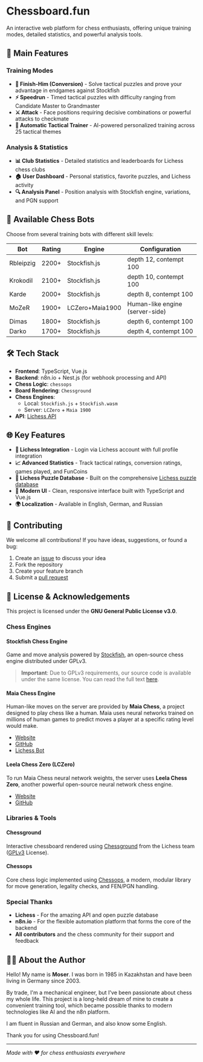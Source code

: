 # Chessboard.fun

An interactive web platform for chess enthusiasts, offering unique training modes, detailed statistics, and powerful analysis tools.

## 🎯 Main Features

### Training Modes

- **🎯 Finish-Him (Conversion)** - Solve tactical puzzles and prove your advantage in endgames against Stockfish
- **⚡ Speedrun** - Timed tactical puzzles with difficulty ranging from Candidate Master to Grandmaster
- **⚔️ Attack** - Face positions requiring decisive combinations or powerful attacks to checkmate
- **🧠 Automatic Tactical Trainer** - AI-powered personalized training across 25 tactical themes

### Analysis & Statistics

- **📊 Club Statistics** - Detailed statistics and leaderboards for Lichess chess clubs
- **🏠 User Dashboard** - Personal statistics, favorite puzzles, and Lichess activity
- **🔍 Analysis Panel** - Position analysis with Stockfish engine, variations, and PGN support

## 🤖 Available Chess Bots

Choose from several training bots with different skill levels:

| Bot       | Rating | Engine          | Configuration                   |
| --------- | ------ | --------------- | ------------------------------- |
| Rbleipzig | 2200+  | Stockfish.js    | depth 12, contempt 100          |
| Krokodil  | 2100+  | Stockfish.js    | depth 10, contempt 100          |
| Karde     | 2000+  | Stockfish.js    | depth 8, contempt 100           |
| MoZeR     | 1900+  | LCZero+Maia1900 | Human-like engine (server-side) |
| Dimas     | 1800+  | Stockfish.js    | depth 6, contempt 100           |
| Darko     | 1700+  | Stockfish.js    | depth 4, contempt 100           |

## 🛠️ Tech Stack

- **Frontend**: TypeScript, Vue.js
- **Backend**: n8n.io + Nest.js (for webhook processing and API)
- **Chess Logic**: `chessops`
- **Board Rendering**: `Chessground`
- **Chess Engines**:
  - Local: `Stockfish.js` + `Stockfish.wasm`
  - Server: `LCZero` + `Maia 1900`
- **API**: [Lichess API](https://lichess.org/api)

## 🌐 Key Features

- **🔗 Lichess Integration** - Login via Lichess account with full profile integration
- **📈 Advanced Statistics** - Track tactical ratings, conversion ratings, games played, and FunCoins
- **🧩 Lichess Puzzle Database** - Built on the comprehensive [Lichess puzzle database](https://database.lichess.org/#puzzles)
- **🎨 Modern UI** - Clean, responsive interface built with TypeScript and Vue.js
- **🌍 Localization** - Available in English, German, and Russian

## 🤝 Contributing

We welcome all contributions! If you have ideas, suggestions, or found a bug:

1. Create an [issue](../../issues) to discuss your idea
2. Fork the repository
3. Create your feature branch
4. Submit a [pull request](../../pulls)

## 📄 License & Acknowledgements

This project is licensed under the **GNU General Public License v3.0**.

### Chess Engines

#### Stockfish Chess Engine

Game and move analysis powered by [Stockfish](https://stockfishchess.org/), an open-source chess engine distributed under GPLv3.

> **Important**: Due to GPLv3 requirements, our source code is available under the same license. You can read the full text [here](https://www.gnu.org/licenses/gpl-3.0.html).

#### Maia Chess Engine

Human-like moves on the server are provided by **Maia Chess**, a project designed to play chess like a human. Maia uses neural networks trained on millions of human games to predict moves a player at a specific rating level would make.

- [Website](https://maiachess.com/)
- [GitHub](https://github.com/CSSLab/maia-chess)
- [Lichess Bot](https://lichess.org/@/maia1)

#### Leela Chess Zero (LCZero)

To run Maia Chess neural network weights, the server uses **Leela Chess Zero**, another powerful open-source neural network chess engine.

- [Website](https://lczero.org/)
- [GitHub](https://github.com/LeelaChessZero/lc0)

### Libraries & Tools

#### Chessground

Interactive chessboard rendered using [Chessground](https://github.com/lichess-org/chessground) from the Lichess team ([GPLv3](https://www.gnu.org/licenses/gpl-3.0.html) License).

#### Chessops

Core chess logic implemented using [Chessops](https://github.com/niklasf/chessops), a modern, modular library for move generation, legality checks, and FEN/PGN handling.

### Special Thanks

- **Lichess** - For the amazing API and open puzzle database
- **n8n.io** - For the flexible automation platform that forms the core of the backend
- **All contributors** and the chess community for their support and feedback

## 👨‍💻 About the Author

Hello! My name is **Moser**. I was born in 1985 in Kazakhstan and have been living in Germany since 2003.

By trade, I'm a mechanical engineer, but I've been passionate about chess my whole life. This project is a long-held dream of mine to create a convenient training tool, which became possible thanks to modern technologies like AI and the n8n platform.

I am fluent in Russian and German, and also know some English.

Thank you for using Chessboard.fun!

---

_Made with ❤️ for chess enthusiasts everywhere_
